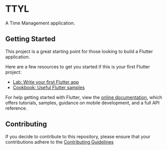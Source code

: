 # TTYL

A Time Management application.

## Getting Started

This project is a great starting point for those looking to build a Flutter application.

Here are a few resources to get you started if this is your first Flutter project:

- [Lab: Write your first Flutter app](https://flutter.dev/docs/get-started/codelab)
- [Cookbook: Useful Flutter samples](https://flutter.dev/docs/cookbook)

For help getting started with Flutter, view the [online documentation](https://flutter.dev/docs), which offers tutorials,
samples, guidance on mobile development, and a full API reference.

## Contributing

If you decide to contribute to this repository, please ensure that your contributions adhere to the [Contributing Guidelines](./CONTRIBUTING.md)
